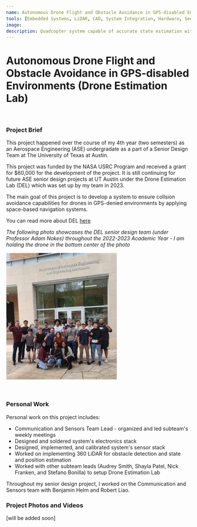 ```yaml
---
name: Autonomous Drone Flight and Obstacle Avoidance in GPS-disabled Environments 
tools: [Embedded Systems, LiDAR, CAD, System Integration, Hardware, Sensors]
image:
description: Quadcopter system capable of accurate state estimation with a 3D error ellipsoid visualization.
---
```

# Autonomous Drone Flight and Obstacle Avoidance in GPS-disabled Environments (Drone Estimation Lab)
<br>

### **Project Brief**
This project happened over the course of my 4th year (two semesters) as an Aerospace Engineering (ASE) undergradate as a part of a Senior Design Team at The University of Texas at Austin. 

This project was funded by the NASA USRC Program and received a grant for $60,000 for the development of the project. It is still continuing for future ASE senior design projects at UT Austin under the Drone Estimation Lab (DEL) which was set up by my team in 2023.

The main goal of this project is to develop a system to ensure collsion avoidance capabilities for drones in GPS-denied environments by applying space-based navigation systems.

You can read more about DEL [here](https://sites.utexas.edu/del/)
<br>

*The following photo showcases the DEL senior design team (under Professor Adam Nokes) throughout the 2022-2023 Academic Year - I am holding the drone in the bottom center of the photo*

<p float="center">
  <img src="../assets/DEL_group.png" width="60%" />
</p>
<br>

### **Personal Work**
Personal work on this project includes:
- Communication and Sensors Team Lead - organized and led subteam's weekly meetings
- Designed and soldered system's electronics stack
- Designed, implemented, and calibrated system's sensor stack
- Worked on implementing 360 LiDAR for obstacle detection and state and position estimation
- Worked with other subteam leads (Audrey Smith, Shayla Patel, Nick Franken, and Stefano Bonilla) to setup Drone Estimation Lab

Throughout my senior design project, I worked on the Communication and Sensors team with Benjamin Helm and Robert Liao.

### **Project Photos and Videos**
[will be added soon]